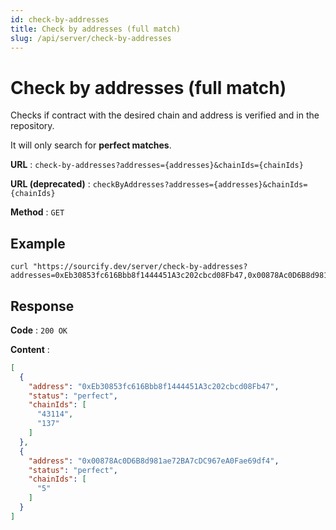 ```yaml
---
id: check-by-addresses
title: Check by addresses (full match)
slug: /api/server/check-by-addresses
---
```


# Check by addresses (full match)

Checks if contract with the desired chain and address is verified and in the repository.

It will only search for **perfect matches**.

**URL** : `check-by-addresses?addresses={addresses}&chainIds={chainIds}`

**URL (deprecated)** : `checkByAddresses?addresses={addresses}&chainIds={chainIds}`

**Method** : `GET`

## Example

```
curl "https://sourcify.dev/server/check-by-addresses?addresses=0xEb30853fc616Bbb8f1444451A3c202cbcd08Fb47,0x00878Ac0D6B8d981ae72BA7cDC967eA0Fae69df4,0x0a06cc1Ce1105d90ce01752813449A029906aD7b&chainIds=1,3,4,5,42,137,43114"
```

## Response

**Code** : `200 OK`

**Content** :

```json
[
  {
    "address": "0xEb30853fc616Bbb8f1444451A3c202cbcd08Fb47",
    "status": "perfect",
    "chainIds": [
      "43114",
      "137"
    ]
  },
  {
    "address": "0x00878Ac0D6B8d981ae72BA7cDC967eA0Fae69df4",
    "status": "perfect",
    "chainIds": [
      "5"
    ]
  }
]
```
